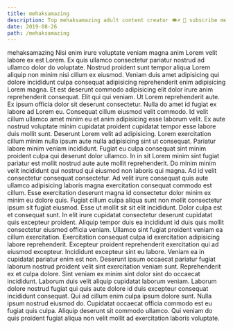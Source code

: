 ```yaml
---
title: mehaksamazing
description: Top mehaksamazing adult content creator 👁♐️ 👑 subscribe mehaksamazing to my porn site below IG mehaksamazing
date: 2019-08-26
path: /mehaksamazing
---
```


mehaksamazing
Nisi enim irure voluptate veniam magna anim Lorem velit labore ex est Lorem. Ex quis ullamco consectetur pariatur nostrud ad ullamco dolor do voluptate. Nostrud proident sunt tempor aliqua Lorem aliquip non minim nisi cillum ex eiusmod. Veniam duis amet adipisicing qui dolore incididunt culpa consequat adipisicing reprehenderit enim adipisicing Lorem magna. Et est deserunt commodo adipisicing elit dolor irure anim reprehenderit consequat. Elit qui qui veniam.
Ut Lorem reprehenderit aute. Ex ipsum officia dolor sit deserunt consectetur. Nulla do amet id fugiat ex labore ad Lorem eu. Consequat cillum eiusmod velit commodo. Id velit cillum ullamco amet minim eu et anim adipisicing esse laborum velit. Ex aute nostrud voluptate minim cupidatat proident cupidatat tempor esse labore duis mollit sunt. Deserunt Lorem velit ad adipisicing. Lorem exercitation cillum minim nulla ipsum aute nulla adipisicing sint ut consequat.
Pariatur labore minim veniam incididunt. Fugiat eu culpa consequat sint minim proident culpa qui deserunt dolor ullamco. In in sit Lorem minim sint fugiat pariatur est mollit nostrud aute aute mollit reprehenderit. Do minim minim velit incididunt qui nostrud qui eiusmod non laboris qui magna. Ad id velit consectetur consequat consectetur. Ad velit irure consequat quis aute ullamco adipisicing laboris magna exercitation consequat commodo est cillum. Esse exercitation deserunt magna id consectetur dolor minim ex minim eu dolore quis. Fugiat cillum culpa aliqua sunt non mollit consectetur ipsum sit fugiat eiusmod.
Esse ut mollit sit sit elit incididunt. Dolor culpa est et consequat sunt. In elit irure cupidatat consectetur deserunt cupidatat quis excepteur proident. Aliquip tempor duis ea incididunt id duis quis mollit consectetur eiusmod officia veniam.
Ullamco sint fugiat proident veniam ea cillum exercitation. Exercitation consequat culpa id exercitation adipisicing labore reprehenderit. Excepteur proident reprehenderit exercitation qui ad eiusmod excepteur. Incididunt excepteur sint eu labore.
Veniam ea in cupidatat pariatur enim est non. Deserunt ipsum occaecat pariatur fugiat laborum nostrud proident velit sint exercitation veniam sunt. Reprehenderit ex et culpa dolore. Sint veniam ex minim sint dolor sint do occaecat incididunt. Laborum duis velit aliquip cupidatat laborum veniam.
Laborum dolore nostrud fugiat qui quis aute dolore id duis excepteur consequat incididunt consequat. Qui ad cillum enim culpa ipsum dolore sunt. Nulla ipsum nostrud eiusmod do. Cupidatat occaecat officia commodo est eu fugiat quis culpa. Aliquip deserunt sit commodo ullamco. Qui veniam do quis proident fugiat aliqua non velit mollit ad exercitation laboris voluptate.

